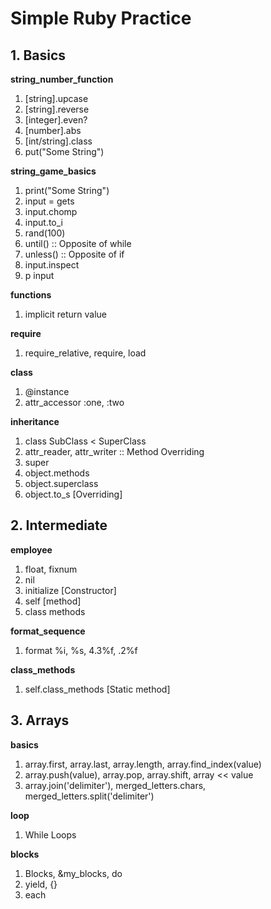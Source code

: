 # Simple Ruby Practice #

## 1. Basics ##
**string_number_function**
1) [string].upcase
2) [string].reverse
3) [integer].even?
4) [number].abs
5) [int/string].class
6) put("Some String")

**string_game_basics**
1) print("Some String")
2) input = gets
3) input.chomp
4) input.to_i
5) rand(100)
6) until() :: Opposite of while
7) unless() :: Opposite of if
8) input.inspect
9) p input

**functions**
1) implicit return value

**require**
1) require_relative, require, load

**class**
1) @instance
2) attr_accessor :one, :two

**inheritance**
1) class SubClass < SuperClass
2) attr_reader, attr_writer :: Method Overriding
3) super
4) object.methods
5) object.superclass
6) object.to_s [Overriding]

## 2. Intermediate ##
**employee**
1) float, fixnum
2) nil
3) initialize [Constructor]
4) self [method]
5) class methods

**format_sequence**
1) format %i, %s, 4.3%f, .2%f

**class_methods**
1) self.class_methods [Static method]

## 3. Arrays ##
**basics**
1) array.first, array.last, array.length, array.find_index(value)
2) array.push(value), array.pop, array.shift, array << value
3) array.join('delimiter'), merged_letters.chars, merged_letters.split('delimiter')

**loop**
1) While Loops

**blocks**
1) Blocks, &my_blocks, do
2) yield, {}
3) each